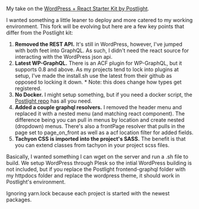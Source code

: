 My take on the [WordPress + React Starter Kit by Postlight](https://github.com/postlight/headless-wp-starter).

I wanted something a little leaner to deploy and more catered to my working environment. This fork will be evolving but here are a few key points that differ from the Postlight kit:

1. **Removed the REST API.** It's still in WordPress, however, I've jumped with both feet into GraphQL. As such, I didn't need the react source for interacting with the WordPress json api.
2. **Latest WP-GraphQL.** There is an ACF plugin for WP-GraphQL, but it supports 0.8 and above. As my projects tend to lock into plugins at setup, I've made the install.sh use the latest from their github as opposed to locking it down. * Note: this does change how types get registered.
3. **No Docker.** I might setup something, but if you need a docker script, the [Postlight repo](https://github.com/postlight/headless-wp-starter) has all you need.
4. **Added a couple graphql resolvers.** I removed the header menu and replaced it with a nested menu (and matching react component). The difference being you can pull in menus by location and create nested (dropdown) menus. There's also a frontPage resolver that pulls in the page set to page_on_front as well as a acf location filter for added fields.
5. **Tachyon CSS is imported into the project's SASS.** The benefit is that you can extend classes from tachyon in your project scss files.

Basically, I wanted something I can wget on the server and run a .sh file to build. We setup WordPress through Plesk so the intial WordPress building is not included, but if you replace the Postlight frontend-graphql folder with my httpdocs folder and replace the wordpress theme, it should work in Postlight's environment.

Ignoring yarn.lock because each project is started with the newest packages.